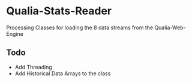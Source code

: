 Qualia-Stats-Reader
===================

Processing Classes for loading the 8 data streams from the Qualia-Web-Engine

## Todo

* Add Threading
* Add Historical Data Arrays to the class
